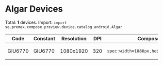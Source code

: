 # Algar Devices

Total: **1** devices. Import: `import se.premex.compose.preview.device.catalog.android.Algar`

| Code | Constant | Resolution | DPI | Compose Spec | Preview Usage |
|------|----------|------------|-----|-------------|---------------|
| GIU6770 | GIU6770 | 1080x1920 | 320 | `spec:width=1080px,height=1920px,dpi=320` | `@Preview(device = Algar.GIU6770)` |

<!-- Generated automatically. Do not edit manually. -->
